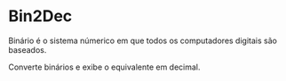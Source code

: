 # Bin2Dec
Binário é o sistema númerico em que todos os computadores digitais são baseados.


Converte binários e exibe o equivalente em decimal.
